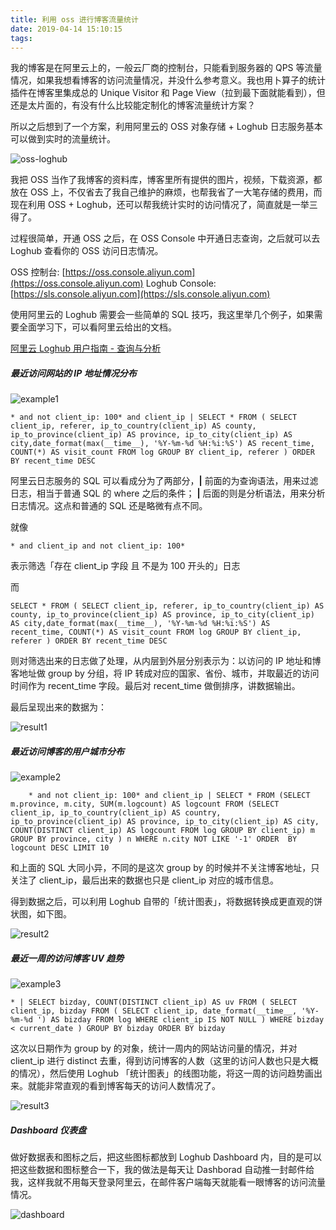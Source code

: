 ```yaml
---
title: 利用 oss 进行博客流量统计
date: 2019-04-14 15:10:15
tags:
---
```


我的博客是在阿里云上的，一般云厂商的控制台，只能看到服务器的 QPS 等流量情况，如果我想看博客的访问流量情况，并没什么参考意义。我也用卜算子的统计插件在博客里集成总的 Unique Visitor 和 Page View（拉到最下面就能看到），但还是太片面的，有没有什么比较能定制化的博客流量统计方案？

所以之后想到了一个方案，利用阿里云的 OSS 对象存储 + Loghub 日志服务基本可以做到实时的流量统计。

![oss-loghub](https://timeline229-image.oss-cn-hangzhou.aliyuncs.com/blog-analysis/oss-loghub.png)

我把 OSS 当作了我博客的资料库，博客里所有提供的图片，视频，下载资源，都放在 OSS 上，不仅省去了我自己维护的麻烦，也帮我省了一大笔存储的费用，而现在利用 OSS + Loghub，还可以帮我统计实时的访问情况了，简直就是一举三得了。

<!--more-->

过程很简单，开通 OSS 之后，在 OSS Console 中开通日志查询，之后就可以去 Loghub 查看你的 OSS 访问日志情况。

OSS 控制台: [https://oss.console.aliyun.com](https://oss.console.aliyun.com)
Loghub Console: [https://sls.console.aliyun.com](https://sls.console.aliyun.com)

使用阿里云的 Loghub 需要会一些简单的 SQL 技巧，我这里举几个例子，如果需要全面学习下，可以看阿里云给出的文档。

[阿里云 Loghub 用户指南 - 查询与分析](https://help.aliyun.com/document_detail/43772.html?spm=a2c4g.11186623.3.3.6dd865d57CzexQ)

##### 最近访问网站的 IP 地址情况分布

![example1](https://timeline229-image.oss-cn-hangzhou.aliyuncs.com/blog-analysis/example1.png)

```
* and not client_ip: 100* and client_ip | SELECT * FROM ( SELECT client_ip, referer, ip_to_country(client_ip) AS county, ip_to_province(client_ip) AS province, ip_to_city(client_ip) AS city,date_format(max(__time__), '%Y-%m-%d %H:%i:%S') AS recent_time, COUNT(*) AS visit_count FROM log GROUP BY client_ip, referer ) ORDER BY recent_time DESC
```

阿里云日志服务的 SQL 可以看成分为了两部分，**|** 前面的为查询语法，用来过滤日志，相当于普通 SQL 的 where 之后的条件； **|** 后面的则是分析语法，用来分析日志情况。这点和普通的 SQL 还是略微有点不同。
    
就像
    
```
* and client_ip and not client_ip: 100*  
```
    
表示筛选「存在 client_ip 字段 且 不是为 100 开头的」日志
    
而
    
```
SELECT * FROM ( SELECT client_ip, referer, ip_to_country(client_ip) AS county, ip_to_province(client_ip) AS province, ip_to_city(client_ip) AS city,date_format(max(__time__), '%Y-%m-%d %H:%i:%S') AS recent_time, COUNT(*) AS visit_count FROM log GROUP BY client_ip, referer ) ORDER BY recent_time DESC
```
    

则对筛选出来的日志做了处理，从内层到外层分别表示为：以访问的 IP 地址和博客地址做 group by 分组，将 IP 转成对应的国家、省份、城市，并取最近的访问时间作为 recent_time 字段。最后对 recent_time 做倒排序，讲数据输出。
    
最后呈现出来的数据为：
    
![result1](https://timeline229-image.oss-cn-hangzhou.aliyuncs.com/blog-analysis/result1.png)
    
    
##### 最近访问博客的用户城市分布

![example2](
https://timeline229-image.oss-cn-hangzhou.aliyuncs.com/blog-analysis/example2.png)

```
    * and not client_ip: 100* and client_ip | SELECT * FROM (SELECT m.province, m.city, SUM(m.logcount) AS logcount FROM (SELECT client_ip, ip_to_country(client_ip) AS country, ip_to_province(client_ip) AS province, ip_to_city(client_ip) AS city, COUNT(DISTINCT client_ip) AS logcount FROM log GROUP BY client_ip) m GROUP BY province, city ) n WHERE n.city NOT LIKE '-1' ORDER  BY logcount DESC LIMIT 10
```
    
和上面的 SQL 大同小异，不同的是这次 group by 的时候并不关注博客地址，只关注了 client_ip，最后出来的数据也只是 client_ip 对应的城市信息。
    
得到数据之后，可以利用 Loghub 自带的「统计图表」，将数据转换成更直观的饼状图，如下图。
    
![result2](https://timeline229-image.oss-cn-hangzhou.aliyuncs.com/blog-analysis/result2.png)
    

##### 最近一周的访问博客 UV 趋势

![example3](https://timeline229-image.oss-cn-hangzhou.aliyuncs.com/blog-analysis/example3.png)

```
* | SELECT bizday, COUNT(DISTINCT client_ip) AS uv FROM ( SELECT client_ip, bizday FROM ( SELECT client_ip, date_format(__time__, '%Y-%m-%d ') AS bizday FROM log WHERE client_ip IS NOT NULL ) WHERE bizday < current_date ) GROUP BY bizday ORDER BY bizday
```
    
这次以日期作为 group by 的对象，统计一周内的网站访问量的情况，并对 client_ip 进行 distinct 去重，得到访问博客的人数（这里的访问人数也只是大概的情况），然后使用 Loghub 「统计图表」的线图功能，将这一周的访问趋势画出来。就能非常直观的看到博客每天的访问人数情况了。
    
![result3](https://timeline229-image.oss-cn-hangzhou.aliyuncs.com/blog-analysis/result3.png)
    

##### Dashboard 仪表盘

做好数据表和图标之后，把这些图标都放到 Loghub Dashboard 内，目的是可以把这些数据和图标整合一下，我的做法是每天让 Dashborad 自动推一封邮件给我，这样我就不用每天登录阿里云，在邮件客户端每天就能看一眼博客的访问流量情况。

![dashboard](https://timeline229-image.oss-cn-hangzhou.aliyuncs.com/blog-analysis/dashborad-mail.png)
